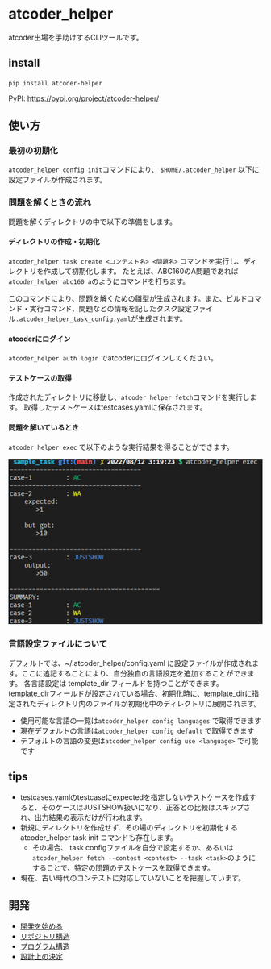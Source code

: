 # atcoder_helper

atcoder出場を手助けするCLIツールです。

## install

`pip install atcoder-helper`

PyPI: <https://pypi.org/project/atcoder-helper/>

## 使い方

### 最初の初期化

`atcoder_helper config init`コマンドにより、 `$HOME/.atcoder_helper` 以下に設定ファイルが作成されます。

### 問題を解くときの流れ

問題を解くディレクトリの中で以下の準備をします。

#### ディレクトリの作成・初期化

`atcoder_helper task create <コンテスト名> <問題名>` コマンドを実行し、ディレクトリを作成して初期化します。
たとえば、ABC160のA問題であれば `atcoder_helper abc160 a`のようにコマンドを打ちます。

このコマンドにより、問題を解くための雛型が生成されます。また、ビルドコマンド・実行コマンド、問題などの情報を記したタスク設定ファイル`.atcoder_helper_task_config.yaml`が生成されます。

#### atcoderにログイン

`atcoder_helper auth login` でatcoderにログインしてください。

#### テストケースの取得

作成されたディレクトリに移動し、`atcoder_helper fetch`コマンドを実行します。
取得したテストケースはtestcases.yamlに保存されます。

#### 問題を解いているとき

`atcoder_helper exec` で以下のような実行結果を得ることができます。

![出力画像](docs/exec_result.png)

### 言語設定ファイルについて

デフォルトでは、~/.atcoder_helper/config.yaml に設定ファイルが作成されます。ここに追記することにより、自分独自の言語設定を追加することができます。
各言語設定は template_dir フィールドを持つことができます。template_dirフィールドが設定されている場合、初期化時に、template_dirに指定されたディレクトリ内のファイルが初期化中のディレクトリに展開されます。

- 使用可能な言語の一覧は`atcoder_helper config languages` で取得できます
- 現在デフォルトの言語は`atcoder_helper config default` で取得できます
- デフォルトの言語の変更は`atcoder_helper config use <language>` で可能です

## tips

- testcases.yamlのtestcaseにexpectedを指定しないテストケースを作成すると、そのケースはJUSTSHOW扱いになり、正答との比較はスキップされ、出力結果の表示だけが行われます。
- 新規にディレクトリを作成せず、その場のディレクトリを初期化する atcoder_helper task init コマンドも存在します。
  - その場合、 task configファイルを自分で設定するか、あるいは `atcoder_helper fetch --contest <contest> --task <task>`のようにすることで、特定の問題のテストケースを取得できます。
- 現在、古い時代のコンテストに対応していないことを把握しています。

## 開発

- [開発を始める](./docs/getting_started.md)
- [リポジトリ構造](./docs/about_repository_structure.md)
- [プログラム構造](./docs/about_program_structure.md)
- [設計上の決定](./docs/decisions_on_architecturing.md)

